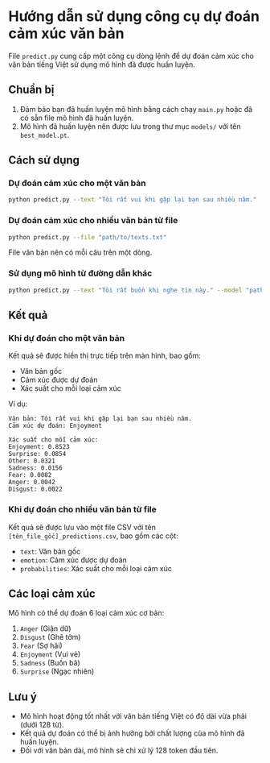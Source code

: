 # Hướng dẫn sử dụng công cụ dự đoán cảm xúc văn bản

File `predict.py` cung cấp một công cụ dòng lệnh để dự đoán cảm xúc cho văn bản tiếng Việt sử dụng mô hình đã được huấn luyện.

## Chuẩn bị

1. Đảm bảo bạn đã huấn luyện mô hình bằng cách chạy `main.py` hoặc đã có sẵn file mô hình đã huấn luyện.
2. Mô hình đã huấn luyện nên được lưu trong thư mục `models/` với tên `best_model.pt`.

## Cách sử dụng

### Dự đoán cảm xúc cho một văn bản

```bash
python predict.py --text "Tôi rất vui khi gặp lại bạn sau nhiều năm."
```

### Dự đoán cảm xúc cho nhiều văn bản từ file

```bash
python predict.py --file "path/to/texts.txt"
```

File văn bản nên có mỗi câu trên một dòng.

### Sử dụng mô hình từ đường dẫn khác

```bash
python predict.py --text "Tôi rất buồn khi nghe tin này." --model "path/to/custom_model.pt"
```

## Kết quả

### Khi dự đoán cho một văn bản

Kết quả sẽ được hiển thị trực tiếp trên màn hình, bao gồm:
- Văn bản gốc
- Cảm xúc được dự đoán
- Xác suất cho mỗi loại cảm xúc

Ví dụ:

```
Văn bản: Tôi rất vui khi gặp lại bạn sau nhiều năm.
Cảm xúc dự đoán: Enjoyment

Xác suất cho mỗi cảm xúc:
Enjoyment: 0.8523
Surprise: 0.0854
Other: 0.0321
Sadness: 0.0156
Fear: 0.0082
Anger: 0.0042
Disgust: 0.0022
```

### Khi dự đoán cho nhiều văn bản từ file

Kết quả sẽ được lưu vào một file CSV với tên `[tên_file_gốc]_predictions.csv`, bao gồm các cột:
- `text`: Văn bản gốc
- `emotion`: Cảm xúc được dự đoán
- `probabilities`: Xác suất cho mỗi loại cảm xúc

## Các loại cảm xúc

Mô hình có thể dự đoán 6 loại cảm xúc cơ bản:
1. `Anger` (Giận dữ)
2. `Disgust` (Ghê tởm)
3. `Fear` (Sợ hãi)
4. `Enjoyment` (Vui vẻ)
5. `Sadness` (Buồn bã)
6. `Surprise` (Ngạc nhiên)

## Lưu ý

- Mô hình hoạt động tốt nhất với văn bản tiếng Việt có độ dài vừa phải (dưới 128 từ).
- Kết quả dự đoán có thể bị ảnh hưởng bởi chất lượng của mô hình đã huấn luyện.
- Đối với văn bản dài, mô hình sẽ chỉ xử lý 128 token đầu tiên.